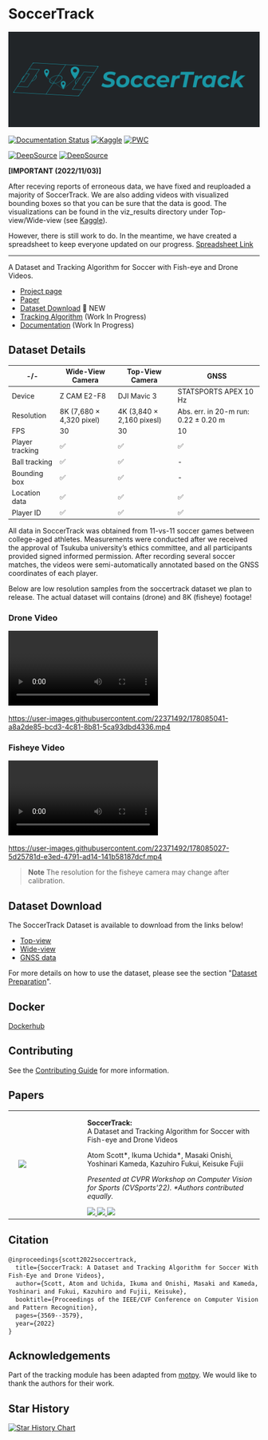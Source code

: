 # SoccerTrack

![](https://raw.githubusercontent.com/AtomScott/SoccerTrack/gh-pages/img/title-banner.png)

[![Documentation Status](https://readthedocs.org/projects/soccertrack/badge/?version=latest)](https://soccertrack.readthedocs.io/en/latest/?badge=latest) 
[![Kaggle](https://kaggle.com/static/images/open-in-kaggle.svg)](https://www.kaggle.com/datasets/atomscott/soccertrack)
[![PWC](https://img.shields.io/badge/%7C-Papers%20with%20Code-lightblue)](https://paperswithcode.com/dataset/soccertrack-dataset)

[![DeepSource](https://deepsource.io/gh/AtomScott/SoccerTrack.svg/?label=active+issues&show_trend=true&token=TIxJg8BLzszYnWeVDMHr6pMU)](https://deepsource.io/gh/AtomScott/SoccerTrack/?ref=repository-badge)
[![DeepSource](https://deepsource.io/gh/AtomScott/SoccerTrack.svg/?label=resolved+issues&show_trend=true&token=TIxJg8BLzszYnWeVDMHr6pMU)](https://deepsource.io/gh/AtomScott/SoccerTrack/?ref=repository-badge)

**[IMPORTANT (2022/11/03)]**

After receving reports of erroneous  data, we have fixed and reuploaded a majority of SoccerTrack. We are also adding videos with visualized bounding boxes so that you can be sure that the data is good. The visualizations can be found in the viz_results directory under Top-view/Wide-view (see [Kaggle](https://www.kaggle.com/datasets/atomscott/soccertrack)).

However, there is still work to do. In the meantime, we have created a spreadsheet to keep everyone updated on our progress.
[Spreadsheet Link](https://docs.google.com/spreadsheets/d/1V4TF84nIZWtYBrT6oNhAc3tp01QCBn41aadp96vfWww/edit#gid=208157415)

---
A Dataset and Tracking Algorithm for Soccer with Fish-eye and Drone Videos.


* [Project page](https://atomscott.github.io/SoccerTrack/)
* [Paper](https://openaccess.thecvf.com/content/CVPR2022W/CVSports/papers/Scott_SoccerTrack_A_Dataset_and_Tracking_Algorithm_for_Soccer_With_Fish-Eye_CVPRW_2022_paper.pdf)
* [Dataset Download](https://atomscott.github.io/SoccerTrack/#download) 🌟 NEW
* [Tracking Algorithm](https://github.com/AtomScott/SoccerTrack) (Work In Progress)
* [Documentation](https://soccertrack.readthedocs.io/) (Work In Progress)


## Dataset Details

 -/- | **Wide-View Camera** | **Top-View Camera** | **GNSS** 
---|---|---|---
 Device | Z CAM E2-F8 | DJI Mavic 3 | STATSPORTS APEX 10 Hz 
 Resolution | 8K (7,680 × 4,320 pixel) | 4K (3,840 × 2,160 pixesl) | Abs. err. in 20-m run: 0.22 ± 0.20 m  
 FPS | 30 | 30 | 10 
 Player tracking | ✅ | ✅ | ✅ 
 Ball tracking | ✅ | ✅ | - 
 Bounding box | ✅ | ✅ | - 
 Location data | ✅ | ✅ | ✅ 
 Player ID | ✅ | ✅ | ✅

All data in SoccerTrack was obtained from 11-vs-11 soccer games between college-aged athletes. Measurements were conducted after we received the approval of Tsukuba university’s ethics committee, and all participants provided signed informed permission. After recording several soccer matches, the videos were semi-automatically annotated based on the GNSS coordinates of each player.

Below are low resolution samples from the soccertrack dataset we plan to release. The actual dataset will contains (drone) and 8K (fisheye) footage!

### Drone Video

<video style='max-width:640px' controls>
  <source src="https://user-images.githubusercontent.com/22371492/178085041-a8a2de85-bcd3-4c81-8b81-5ca93dbd4336.mp4" type="video/mp4">
</video>

https://user-images.githubusercontent.com/22371492/178085041-a8a2de85-bcd3-4c81-8b81-5ca93dbd4336.mp4

### Fisheye Video
<video style='max-width:640px' controls>
  <source src="https://user-images.githubusercontent.com/22371492/178085027-5d25781d-e3ed-4791-ad14-141b58187dcf.mp4" type="video/mp4">
</video>

https://user-images.githubusercontent.com/22371492/178085027-5d25781d-e3ed-4791-ad14-141b58187dcf.mp4


> **Note** The resolution for the fisheye camera may change after calibration.

## Dataset Download

The SoccerTrack Dataset is available to download from the links below!

* [Top-view](https://drive.google.com/drive/folders/12rasAk-52YSAwReJNIlTZIa794UhRU4J?usp=sharing)
* [Wide-view](https://drive.google.com/drive/folders/1XgrPHBYnz-LOB2vZsB4koVUMgjl_gwqF?usp=sharing)
* [GNSS data](https://drive.google.com/drive/folders/15i4GJ1Rl5rwnOOuHv34Ar1K8wxKifnIJ?usp=sharing)

For more details on how to use the dataset, please see the section "[Dataset Preparation](https://soccertrack.readthedocs.io/en/latest/01_get_started/dataset_preparation.html)".

## Docker

[Dockerhub](https://hub.docker.com/repository/docker/atomscott/soccertrack)

## Contributing

See the [Contributing Guide](https://soccertrack.readthedocs.io/en/latest/contributing.html) for more information.

## Papers

<table>
<td width=30% style='padding: 20px;'>
<a href="https://openaccess.thecvf.com/content/CVPR2022W/CVSports/papers/Scott_SoccerTrack_A_Dataset_and_Tracking_Algorithm_for_Soccer_With_Fish-Eye_CVPRW_2022_paper.pdf">
<img src='https://raw.githubusercontent.com/AtomScott/SoccerTrack/feature/major_refactor/docs/_static/paper_preview.jpg'/>
</a>
</td>
<td width=70%>
  <p>
    <b>SoccerTrack:</b><br>
    A Dataset and Tracking Algorithm for Soccer with Fish-eye and Drone Videos
  </p>
  <p>
    Atom Scott*, Ikuma Uchida*, Masaki Onishi, Yoshinari Kameda, Kazuhiro Fukui, Keisuke Fujii
  </p>
  <p>
    <i> Presented at CVPR Workshop on Computer Vision for Sports (CVSports'22). *Authors contributed equally. </i>
  </p>
  <div>
    <a href='https://openaccess.thecvf.com/content/CVPR2022W/CVSports/papers/Scott_SoccerTrack_A_Dataset_and_Tracking_Algorithm_for_Soccer_With_Fish-Eye_CVPRW_2022_paper.pdf'>
      <img src='https://img.shields.io/badge/Paper-PDF-red?style=for-the-badge&logo=adobe-acrobat-reader'/>
    </a>
    <a href='https://github.com/AtomScott/SoccerTrack'>
      <img src='https://img.shields.io/badge/Code-Page-blue?style=for-the-badge&logo=github'/>
    </a>
    <a href='https://soccertrack.readthedocs.io/'>
      <img src='https://img.shields.io/badge/Documentation-Page-blue?style=for-the-badge&logo=read-the-docs'/>
    </a>
  </div>
</td>
</table>

## Citation
```
@inproceedings{scott2022soccertrack,
  title={SoccerTrack: A Dataset and Tracking Algorithm for Soccer With Fish-Eye and Drone Videos},
  author={Scott, Atom and Uchida, Ikuma and Onishi, Masaki and Kameda, Yoshinari and Fukui, Kazuhiro and Fujii, Keisuke},
  booktitle={Proceedings of the IEEE/CVF Conference on Computer Vision and Pattern Recognition},
  pages={3569--3579},
  year={2022}
}
```

## Acknowledgements

Part of the tracking module has been adapted from [motpy](https://github.com/wmuron/motpy). We would like to thank the authors for their work.

## Star History

[![Star History Chart](https://api.star-history.com/svg?repos=atomscott/soccertrack&type=Date)](https://star-history.com/#atomscott/soccertrack&Date)
